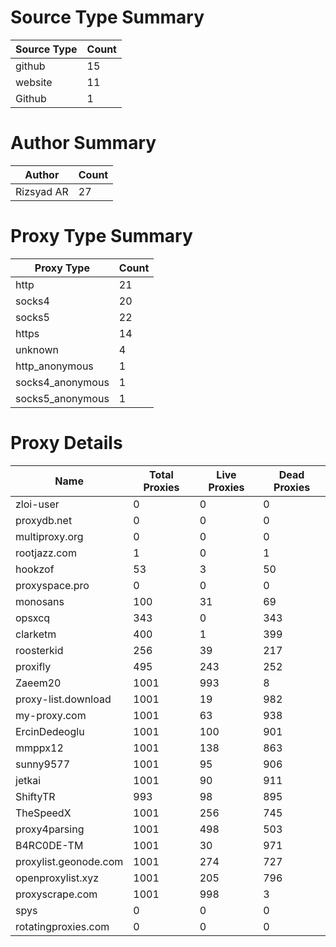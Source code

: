 # Source Type Summary

| Source Type | Count |
|-------------|-------|
| github | 15 |
| website | 11 |
| Github | 1 |


# Author Summary

| Author | Count |
|--------|-------|
| Rizsyad AR | 27 |


# Proxy Type Summary

| Proxy Type | Count |
|------------|-------|
| http | 21 |
| socks4 | 20 |
| socks5 | 22 |
| https | 14 |
| unknown | 4 |
| http_anonymous | 1 |
| socks4_anonymous | 1 |
| socks5_anonymous | 1 |


# Proxy Details

| Name | Total Proxies | Live Proxies | Dead Proxies |
|------|---------------|--------------|---------------|
| zloi-user | 0 | 0 | 0 |
| proxydb.net | 0 | 0 | 0 |
| multiproxy.org | 0 | 0 | 0 |
| rootjazz.com | 1 | 0 | 1 |
| hookzof | 53 | 3 | 50 |
| proxyspace.pro | 0 | 0 | 0 |
| monosans | 100 | 31 | 69 |
| opsxcq | 343 | 0 | 343 |
| clarketm | 400 | 1 | 399 |
| roosterkid | 256 | 39 | 217 |
| proxifly | 495 | 243 | 252 |
| Zaeem20 | 1001 | 993 | 8 |
| proxy-list.download | 1001 | 19 | 982 |
| my-proxy.com | 1001 | 63 | 938 |
| ErcinDedeoglu | 1001 | 100 | 901 |
| mmppx12 | 1001 | 138 | 863 |
| sunny9577 | 1001 | 95 | 906 |
| jetkai | 1001 | 90 | 911 |
| ShiftyTR | 993 | 98 | 895 |
| TheSpeedX | 1001 | 256 | 745 |
| proxy4parsing | 1001 | 498 | 503 |
| B4RC0DE-TM | 1001 | 30 | 971 |
| proxylist.geonode.com | 1001 | 274 | 727 |
| openproxylist.xyz | 1001 | 205 | 796 |
| proxyscrape.com | 1001 | 998 | 3 |
| spys | 0 | 0 | 0 |
| rotatingproxies.com | 0 | 0 | 0 |
